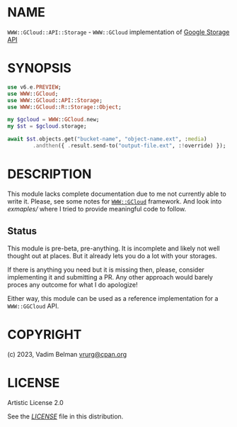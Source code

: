NAME
====

`WWW::GCloud::API::Storage` - `WWW::GCloud` implementation of [Google Storage API](https://cloud.google.com/storage/docs/json_api)

SYNOPSIS
========

```raku
use v6.e.PREVIEW;
use WWW::GCloud;
use WWW::GCloud::API::Storage;
use WWW::GCloud::R::Storage::Object;

my $gcloud = WWW::GCloud.new;
my $st = $gcloud.storage;

await $st.objects.get("bucket-name", "object-name.ext", :media)
        .andthen({ .result.send-to("output-file.ext", :!override) });
```

DESCRIPTION
===========

This module lacks complete documentation due to me not currently able to write it. Please, see some notes for [`WWW::GCloud`](https://raku.land/zef:vrurg/WWW::GCloud) framework. And look into *exmaples/* where I tried to provide meaningful code to follow.

Status
------

This module is pre-beta, pre-anything. It is incomplete and likely not well thought out at places. But it already lets you do a lot with your storages.

If there is anything you need but it is missing then, please, consider implementing it and submitting a PR. Any other approach would barely proces any outcome for what I do apologize!

Either way, this module can be used as a reference implementation for a `WWW::GGCloud` API.

COPYRIGHT
=========

(c) 2023, Vadim Belman <vrurg@cpan.org>

LICENSE
=======

Artistic License 2.0

See the [*LICENSE*](../../../../LICENSE) file in this distribution.

